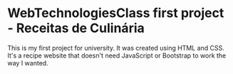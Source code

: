 # WebTechnologiesClass first project - Receitas de Culinária
This is my first project for university. It was created using HTML and CSS. It's a recipe website that doesn't need JavaScript or Bootstrap to work the way I wanted.
